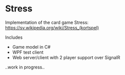 # Stress

Implementation of the card game Stress:
https://sv.wikipedia.org/wiki/Stress_(kortspel)

Includes
- Game model in C#
- WPF test client
- Web server/client with 2 player support over SignalR

..work in progress..
